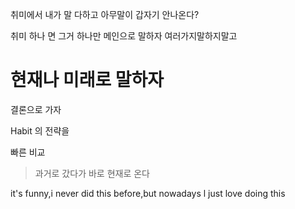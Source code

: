 
취미에서 내가 말 다하고 아무말이 갑자기 안나온다?

취미 하나 면 그거 하나만 메인으로 말하자 여러가지말하지말고 

# 현재나 미래로 말하자

결론으로 가자 

Habit 의 전략을 

빠른 비교 
> 과거로 갔다가 바로 현재로 온다 

it's funny,i never did this before,but nowadays l just love doing this 

